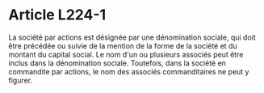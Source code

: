 # Article L224-1

La société par actions est désignée par une dénomination sociale, qui doit être précédée ou suivie de la mention de la forme de la société et du montant du capital social.   Le nom d'un ou plusieurs associés peut être inclus dans la dénomination sociale. Toutefois, dans la société en commandite par actions, le nom des associés commanditaires ne peut y figurer.